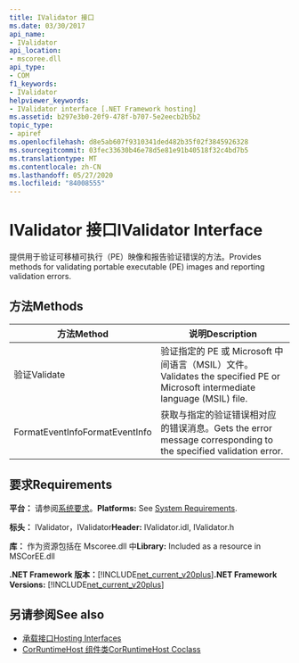 ```yaml
---
title: IValidator 接口
ms.date: 03/30/2017
api_name:
- IValidator
api_location:
- mscoree.dll
api_type:
- COM
f1_keywords:
- IValidator
helpviewer_keywords:
- IValidator interface [.NET Framework hosting]
ms.assetid: b297e3b0-20f9-478f-b707-5e2eecb2b5b2
topic_type:
- apiref
ms.openlocfilehash: d8e5ab607f9310341ded482b35f02f3845926328
ms.sourcegitcommit: 03fec33630b46e78d5e81e91b40518f32c4bd7b5
ms.translationtype: MT
ms.contentlocale: zh-CN
ms.lasthandoff: 05/27/2020
ms.locfileid: "84008555"
---
```

# <a name="ivalidator-interface"></a><span data-ttu-id="20e6c-102">IValidator 接口</span><span class="sxs-lookup"><span data-stu-id="20e6c-102">IValidator Interface</span></span>
<span data-ttu-id="20e6c-103">提供用于验证可移植可执行（PE）映像和报告验证错误的方法。</span><span class="sxs-lookup"><span data-stu-id="20e6c-103">Provides methods for validating portable executable (PE) images and reporting validation errors.</span></span>  
  
## <a name="methods"></a><span data-ttu-id="20e6c-104">方法</span><span class="sxs-lookup"><span data-stu-id="20e6c-104">Methods</span></span>  
  
|<span data-ttu-id="20e6c-105">方法</span><span class="sxs-lookup"><span data-stu-id="20e6c-105">Method</span></span>|<span data-ttu-id="20e6c-106">说明</span><span class="sxs-lookup"><span data-stu-id="20e6c-106">Description</span></span>|  
|------------|-----------------|  
|<span data-ttu-id="20e6c-107">验证</span><span class="sxs-lookup"><span data-stu-id="20e6c-107">Validate</span></span>|<span data-ttu-id="20e6c-108">验证指定的 PE 或 Microsoft 中间语言（MSIL）文件。</span><span class="sxs-lookup"><span data-stu-id="20e6c-108">Validates the specified PE or Microsoft intermediate language (MSIL) file.</span></span>|  
|<span data-ttu-id="20e6c-109">FormatEventInfo</span><span class="sxs-lookup"><span data-stu-id="20e6c-109">FormatEventInfo</span></span>|<span data-ttu-id="20e6c-110">获取与指定的验证错误相对应的错误消息。</span><span class="sxs-lookup"><span data-stu-id="20e6c-110">Gets the error message corresponding to the specified validation error.</span></span>|  
  
## <a name="requirements"></a><span data-ttu-id="20e6c-111">要求</span><span class="sxs-lookup"><span data-stu-id="20e6c-111">Requirements</span></span>  
 <span data-ttu-id="20e6c-112">**平台：** 请参阅[系统要求](../../get-started/system-requirements.md)。</span><span class="sxs-lookup"><span data-stu-id="20e6c-112">**Platforms:** See [System Requirements](../../get-started/system-requirements.md).</span></span>  
  
 <span data-ttu-id="20e6c-113">**标头：** IValidator，IValidator</span><span class="sxs-lookup"><span data-stu-id="20e6c-113">**Header:** IValidator.idl, IValidator.h</span></span>  
  
 <span data-ttu-id="20e6c-114">**库：** 作为资源包括在 Mscoree.dll 中</span><span class="sxs-lookup"><span data-stu-id="20e6c-114">**Library:** Included as a resource in MSCorEE.dll</span></span>  
  
 <span data-ttu-id="20e6c-115">**.NET Framework 版本：**[!INCLUDE[net_current_v20plus](../../../../includes/net-current-v20plus-md.md)]</span><span class="sxs-lookup"><span data-stu-id="20e6c-115">**.NET Framework Versions:** [!INCLUDE[net_current_v20plus](../../../../includes/net-current-v20plus-md.md)]</span></span>  
  
## <a name="see-also"></a><span data-ttu-id="20e6c-116">另请参阅</span><span class="sxs-lookup"><span data-stu-id="20e6c-116">See also</span></span>

- [<span data-ttu-id="20e6c-117">承载接口</span><span class="sxs-lookup"><span data-stu-id="20e6c-117">Hosting Interfaces</span></span>](hosting-interfaces.md)
- [<span data-ttu-id="20e6c-118">CorRuntimeHost 组件类</span><span class="sxs-lookup"><span data-stu-id="20e6c-118">CorRuntimeHost Coclass</span></span>](corruntimehost-coclass.md)
